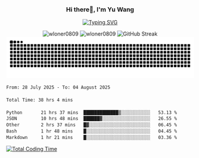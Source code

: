 <h3 align="center">Hi there👋, I'm Yu Wang</h1>

<p align="center"><a href="https://git.io/typing-svg"><img src="https://readme-typing-svg.demolab.com?font=Alex+Brush&size=18&pause=1000&color=716A50&background=6F66FF00&center=true&vCenter=true&width=435&lines=To+love+oneself+is+the+beginning+of+a+lifelong+romance.+%E2%80%94+Oscar+Wilde" alt="Typing SVG" /></a></p>


<p align="center">
 <img src="https://github-readme-stats.vercel.app/api/top-langs?username=wloner0809&show_icons=true&locale=en&layout=compact" alt="wloner0809" height=120 />
 <img src="https://github-readme-stats.vercel.app/api?username=wloner0809&show_icons=true&locale=en" alt="wloner0809" height=120 />
 <img src="https://github-readme-streak-stats.herokuapp.com?user=wloner0809&theme=microsoft" alt="GitHub Streak" height=120 />
 <img src="https://github.com/Wloner0809/Wloner0809/blob/output/github-contribution-grid-snake.svg">
</p>
 
<!--START_SECTION:waka-->

```txt
From: 28 July 2025 - To: 04 August 2025

Total Time: 38 hrs 4 mins

Python       21 hrs 37 mins  █████████████▒░░░░░░░░░░░   53.13 %
JSON         10 hrs 48 mins  ██████▓░░░░░░░░░░░░░░░░░░   26.55 %
Other        2 hrs 37 mins   █▓░░░░░░░░░░░░░░░░░░░░░░░   06.45 %
Bash         1 hr 48 mins    █░░░░░░░░░░░░░░░░░░░░░░░░   04.45 %
Markdown     1 hr 21 mins    █░░░░░░░░░░░░░░░░░░░░░░░░   03.36 %
```

<!--END_SECTION:waka-->

[![Total Coding Time](https://wakatime.com/badge/user/3b010e91-e8bb-445f-9eac-c8ab5bc30cb6.svg)](https://wakatime.com/@3b010e91-e8bb-445f-9eac-c8ab5bc30cb6)
